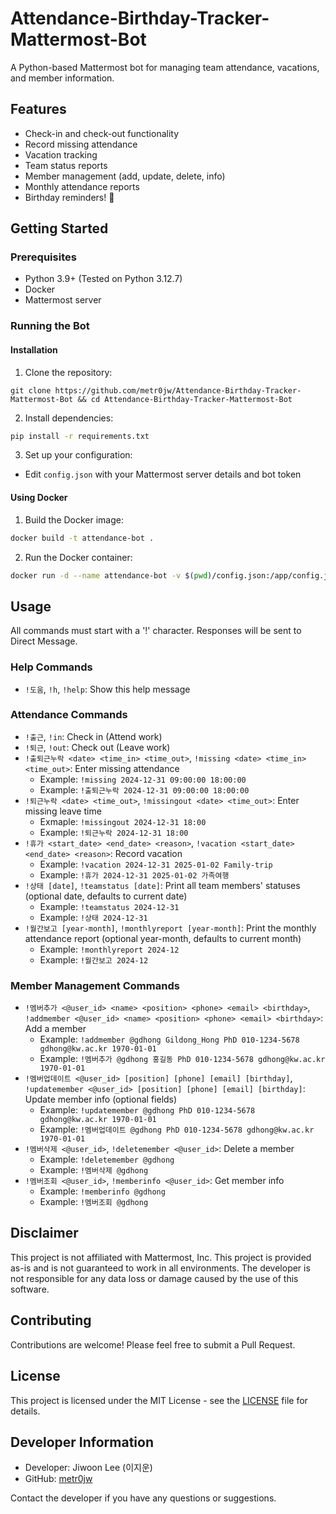 # Attendance-Birthday-Tracker-Mattermost-Bot

A Python-based Mattermost bot for managing team attendance, vacations, and member information.

## Features

- Check-in and check-out functionality
- Record missing attendance
- Vacation tracking
- Team status reports
- Member management (add, update, delete, info)
- Monthly attendance reports
- Birthday reminders! :tada:

## Getting Started

### Prerequisites

- Python 3.9+ (Tested on Python 3.12.7)
- Docker
- Mattermost server

### Running the Bot

#### Installation
1. Clone the repository:
```git
git clone https://github.com/metr0jw/Attendance-Birthday-Tracker-Mattermost-Bot && cd Attendance-Birthday-Tracker-Mattermost-Bot
```
2. Install dependencies:
```bash
pip install -r requirements.txt
```
3. Set up your configuration:
- Edit `config.json` with your Mattermost server details and bot token

#### Using Docker

1. Build the Docker image:
```bash
docker build -t attendance-bot .
```
2. Run the Docker container:
```bash
docker run -d --name attendance-bot -v $(pwd)/config.json:/app/config.json attendance-bot
```

## Usage

All commands must start with a '!' character. Responses will be sent to Direct Message.

### Help Commands
- `!도움`, `!h`, `!help`: Show this help message

### Attendance Commands
- `!출근`, `!in`: Check in (Attend work)
- `!퇴근`, `!out`: Check out (Leave work)
- `!출퇴근누락 <date> <time_in> <time_out>`, `!missing <date> <time_in> <time_out>`: Enter missing attendance
  - Example: `!missing 2024-12-31 09:00:00 18:00:00` 
  - Example: `!출퇴근누락 2024-12-31 09:00:00 18:00:00`
- `!퇴근누락 <date> <time_out>`, `!missingout <date> <time_out>`: Enter missing leave time
  - Exmaple: `!missingout 2024-12-31 18:00` 
  - Example: `!퇴근누락 2024-12-31 18:00`
- `!휴가 <start_date> <end_date> <reason>`, `!vacation <start_date> <end_date> <reason>`: Record vacation
  - Example: `!vacation 2024-12-31 2025-01-02 Family-trip` 
  - Example: `!휴가 2024-12-31 2025-01-02 가족여행`
- `!상태 [date]`, `!teamstatus [date]`: Print all team members' statuses (optional date, defaults to current date)
  - Example: `!teamstatus 2024-12-31` 
  - Example: `!상태 2024-12-31`
- `!월간보고 [year-month]`, `!monthlyreport [year-month]`: Print the monthly attendance report (optional year-month, defaults to current month)
  - Example: `!monthlyreport 2024-12`
  - Example: `!월간보고 2024-12`

### Member Management Commands
- `!멤버추가 <@user_id> <name> <position> <phone> <email> <birthday>`, `!addmember <@user_id> <name> <position> <phone> <email> <birthday>`: Add a member
  - Example: `!addmember @gdhong Gildong_Hong PhD 010-1234-5678 gdhong@kw.ac.kr 1970-01-01` 
  - Example: `!멤버추가 @gdhong 홍길동 PhD 010-1234-5678 gdhong@kw.ac.kr 1970-01-01`
- `!멤버업데이트 <@user_id> [position] [phone] [email] [birthday]`, `!updatemember <@user_id> [position] [phone] [email] [birthday]`: Update member info (optional fields)
  - Example: `!updatemember @gdhong PhD 010-1234-5678 gdhong@kw.ac.kr 1970-01-01` 
  - Example: `!멤버업데이트 @gdhong PhD 010-1234-5678 gdhong@kw.ac.kr 1970-01-01`
- `!멤버삭제 <@user_id>`, `!deletemember <@user_id>`: Delete a member
  - Example: `!deletemember @gdhong` 
  - Example: `!멤버삭제 @gdhong`
- `!멤버조회 <@user_id>`, `!memberinfo <@user_id>`: Get member info
  - Example: `!memberinfo @gdhong` 
  - Example: `!멤버조회 @gdhong`

## Disclaimer

This project is not affiliated with Mattermost, Inc. This project is provided as-is and is not guaranteed to work in all environments.
The developer is not responsible for any data loss or damage caused by the use of this software.

## Contributing

Contributions are welcome! Please feel free to submit a Pull Request.

## License

This project is licensed under the MIT License - see the [LICENSE](LICENSE) file for details.

## Developer Information

- Developer: Jiwoon Lee (이지운)
- GitHub: [metr0jw](https://github.com/metr0jw)

Contact the developer if you have any questions or suggestions.
